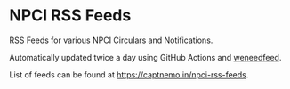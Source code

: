 # NPCI RSS Feeds

RSS Feeds for various NPCI Circulars and Notifications.

Automatically updated twice a day using GitHub Actions and [weneedfeed](https://github.com/r7kamura/weneedfeed).

List of feeds can be found at <https://captnemo.in/npci-rss-feeds>.